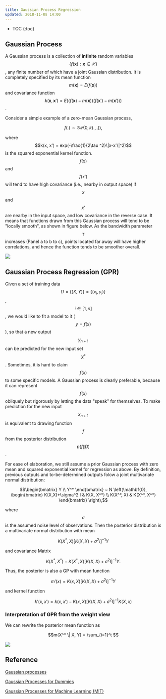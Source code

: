 ```yaml
---
title: Gaussian Process Regression
updated: 2018-11-08 14:00
---
```



* TOC
{:toc}

## Gaussian Process

A Gaussian process is a collection of **infinite** random variables $$\{f(\mathbf{x}): \mathbf{x} \in \mathcal{X} \}$$, any finite number of which have a joint Gaussian distribution. It is completely specified by its mean function $$m(\mathbf{x}) = E(f(\mathbf{x}))$$ and covariance function $$k(\mathbf{x}, \mathbf{x}') = E( (f(\mathbf{x})-m(\mathbf{x}))(f(\mathbf{x}')-m(\mathbf{x}')) )$$.

Consider a simple example of a zero-mean Gaussian process,

$$f(.) \sim \mathcal{GP}(0, k(.,.)),$$

where $$k(x, x') = exp(-\frac{1}{2\tau ^2}\|x-x'\|^2)$$ is the squared exponential kernel function. $$f(x)$$ and $$f(x')$$ will tend to have high covariance (i.e., nearby in output space) if $$x$$ and $$x'$$ are nearby in the input space, and low covariance in the reverse case. It means that functions drawn from this Gaussian process will tend to be "locally smooth", as shown in figure below. As the bandwidth parameter $$\tau$$ increases (Panel a to b to c), points located far away will have higher correlations, and hence the function tends to be smoother overall.

![]({{site.baseurl}}/images/gaussian_process.png)

## Gaussian Process Regression (GPR)

Given a set of training data $$D = \{(X,Y)\} = \{(x_i, y_i) \}$$, $$i \in [1,n]$$, we would like to fit a model to it ($$y=f(x)$$), so that a new output $$y_{n+1}$$ can be predicted for the new input set $$X^*$$. Sometimes, it is hard to claim $$f(x)$$ to some specific models. A Gaussian process is clearly preferable, because it can represent $$f(x)$$ obliquely but rigorously by letting the data "speak" for themselves. To make prediction for the new input $$x_{n+1}$$ is equivalent to drawing function $$f$$ from the posterior distribution $$p(f\|D)$$.

For ease of elaboration, we still assume a prior Gaussian process with zero mean and squared exponential kernel for regression as above. By definition, previous outputs and to-be-determined outputs folow a joint multivariate normal distribution:

$$\begin{bmatrix} Y \\ Y^* \end{bmatrix} ~ N \left(\mathbf{0}, \begin{bmatrix} K(X,X)+\sigma^2 I & K(X, X^*) \\ K(X^*, X) & K(X^*, X^*) \end{bmatrix}  \right),$$

where $$\sigma$$ is the assumed noise level of observations. Then the posterior distribution is a multivariate normal distribution with mean

$$K(X^*, X) [K(X,X) + \sigma^2 I]^{-1} Y$$

and covariance Matrix

$$K(X^*, X^*) - K(X^*, X) [K(X,X) + \sigma^2 I]^{-1} Y.$$

Thus, the posterior is also a GP with mean function

$$m'(x) = K(x, X) [K(X,X) + \sigma^2 I]^{-1} Y$$

and kernel function

$$k'(x, x') = k(x, x') - K(x, X) [K(X,X) + \sigma^2 I]^{-1} K(X, x)$$


### Interpretation of GPR from the weight view

We can rewrite the posterior mean function as

$$m(X^* \| X, Y) =  \sum_{i=1}^t $$


![]({{site.baseurl}}/images/gaussian_process_regression.png)


## Reference

[Gaussian processes](http://cs229.stanford.edu/section/cs229-gaussian_processes.pdf)

[Gaussian Processes for Dummies](http://katbailey.github.io/post/gaussian-processes-for-dummies/)

[Gaussian Processes for Machine Learning (MIT)](http://www.gaussianprocess.org/gpml/chapters/RW2.pdf)
